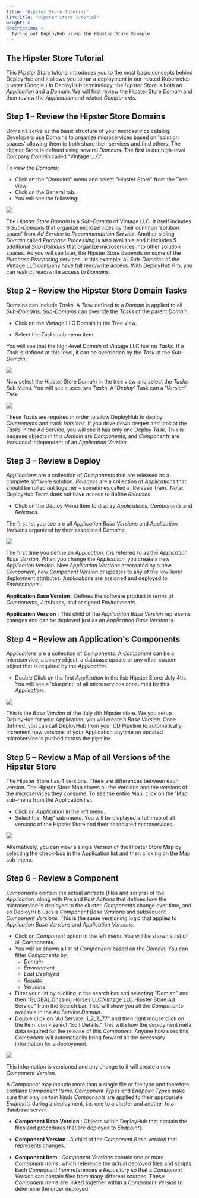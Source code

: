 ```yaml
---
title: "Hipster Store Tutorial"
linkTitle: "Hipster Store Tutorial"
weight: 6
description: >
  Tyring out DeployHub using the Hipster Store Example.
---
```


## The Hipster Store Tutorial

This _Hipster Store_ tutorial introduces you to the most basic concepts behind DeployHub and it allows you to run a deployment in our hosted Kubernetes cluster (Google.) In DeployHub terminology, the _Hipster Store_ is both an _Application_ and a _Domain_. We will first review the Hipster Store _Domain_ and then review the _Application_ and related _Components_.

## Step 1 – Review the Hipster Store Domains

Domains serve as the basic structure of your microservice catalog. Developers use Domains to organize microservices based on &#39;solution spaces&#39; allowing them to both share their services and find others. The Hipster Store is defined using several _Domains._ The first is our high-level Company _Domain_ called &quot;Vintage LLC&quot;.

To view the _Domains_:

- Click on the &quot;_Domains_&quot; menu and select &quot;Hipster Store&quot; from the Tree view.
- Click on the General tab.
- You will see the following:

![](RackMultipart20200511-4-zk9mjm_html_95ee7ac3d4043ec1.jpg)

The _Hipster Store Domain_ is a _Sub-Domain_ of Vintage LLC. It itself includes 6 _Sub-Domains_ that organize microservices by their common &#39;solution space&#39; from _Ad Service_ to _Recommendation Service_. Another sibling _Domain_ called _Purchase Processing_ is also available and it includes 5 additional _Sub-Domains_ that organize microservices into other solution spaces. As you will see later, the Hipster Store depends on some of the _Purchase Processing_ services. In this example, all _Sub-Domains_ of the Vintage LLC company have full read/write access. With DeployHub Pro, you can restrict read/write access to _Domains_.

## Step 2 – Review the Hipster Store Domain Tasks

Domains can include _Tasks_. A _Task_ defined to a _Domain_ is applied to all _Sub-Domains_. _Sub-Domains_ can override the _Tasks_ of the parent _Domain_.

- Click on the Vintage LLC Domain in the Tree view.

- Select the _Tasks_ sub menu item.

You will see that the high-level _Domain_ of Vintage LLC has no _Tasks_. If a _Task_ is defined at this level, it can be overridden by the _Task_ at the _Sub-Domain_.

![](RackMultipart20200511-4-zk9mjm_html_cf36f0f989b46e1c.jpg)

Now select the Hipster Store _Domain_ in the tree view and select the _Tasks_ Sub Menu. You will see it uses two _Tasks_. A &#39;_Deploy_&#39; Task can a &#39;_Version_&#39; Task.

![](RackMultipart20200511-4-zk9mjm_html_572bca86919cd2d1.jpg)

These _Tasks_ are required in order to allow DeployHub to deploy _Components_ and track _Versions_. If you drive down deeper and look at the _Tasks_ in the Ad Service, you will see it has only one Deploy _Task_. This is because objects in this _Domain_ are _Components_, and _Components_ are _Versioned_ independent of an _Application Version._

## Step 3 – Review a Deploy

_Applications_ are a collection of _Components_ that are released as a complete software solution. _Releases_ are a collection of _Applications_ that should be rolled out together – sometimes called a &#39;Release Train.&#39; Note: DeployHub Team does not have access to define _Releases_.

- Click on the Deploy Menu Item to display _Applications, Components_ and _Releases_.

The first list you see are all _Application Base Versions_ and _Application Versions_ organized by their associated _Domains_.

![](RackMultipart20200511-4-zk9mjm_html_9d3273742534c09b.jpg)

The first time you define an _Application,_ it is referred to as the _Application Base Version._ When you change the _Application_, you create a new _Application Version._ New _Application Versions_ arecreated by a new _Component_, new _Component Version_ or updates to any of the low-level deployment attributes. _Applications_ are assigned and deployed to _Environments._

**Application Base Version** : Defines the software product in terms of _Components_, _Attributes,_ and assigned _Environments_.

**Application Version** : This child of the _Application Base Version_ represents changes and can be deployed just as an _Application Base Version_ is.

## Step 4 – Review an Application&#39;s Components

_Applications_ are a collection of _Components_. A _Component_ can be a microservice, a binary object, a database update or any other custom object that is required by the _Application_.

- Double Click on the first _Application_ in the list: Hipster Store: July 4th. You will see a &#39;blueprint&#39; of all microservices consumed by this _Application_.

![](RackMultipart20200511-4-zk9mjm_html_ef8865ac82f85d43.jpg)

This is the _Base Version_ of the July 4th Hipster store. We you setup DeployHub for your Application, you will create a _Base Version_. Once defined, you can call DeployHub from your CD Pipeline to automatically increment new versions of your Application anytime an updated microservice is pushed across the pipeline.

## Step 5 – Review a Map of all Versions of the Hipster Store

The Hipster Store has 4 versions. There are differences between each version. The Hipster Store Map shows all the Versions and the versions of the microservices they consume. To see the entire Map, click on the &#39;Map&#39; sub-menu from the Application list.

- Click on _Application_ in the left menu.
- Select the &#39;Map&#39; sub-menu. You will be displayed a full map of all versions of the Hipster Store and their associated microservices.

![](RackMultipart20200511-4-zk9mjm_html_97d54cea8b8ad3aa.jpg)

Alternatively, you can view a single Version of the Hipster Store Map by selecting the check-box in the Application list and then clicking on the Map sub-menu.

## Step 6 – Review a Component

_Components_ contain the actual artifacts (files and scripts) of the _Application,_ along with Pre and Post _Actions_ that defines how the microservice is deployed to the cluster. _Components_ change over time, and so DeployHub uses a _Component Base Versions_ and subsequent _Component Versions._ This is the same versioning logic that applies to _Application Base Versions_ and _Application Versions._

- Click on _Component_ option in the left menu. You will be shown a list of all Components.
- You will be shown a list of _Components_ based on the _Domain_. You can filter _Components_ by:
  - _Domain_
  - _Environment_
  - _Last Deployed_
  - _Results_
  - _Versions_
- Filter your list by clicking in the search bar and selecting &quot;Domian&quot; and then &quot;GLOBAL.Chasing Horses LLC.Vintage LLC.Hipster Store.Ad Service&quot; from the Search bar. This will show you all the _Components_ available in the Ad Service _Domain_.
- Double click on &quot;Ad Service: 1\_2\_2\_77&quot; and then right mouse click on the Item Icon – select &quot;Edit Details.&quot; This will show the deployment meta data required for the release of this _Component_. Anyone how uses this _Component_ will automatically bring forward all the necessary information for a deployment.

![](RackMultipart20200511-4-zk9mjm_html_d751450dd4146972.jpg)

This information is versioned and any change to it will create a new _Component Version_.

A _Component_ may include more than a single file or file type and therefore contains _Component Items. Component Types_ and _Endpoint Types_ make sure that only certain kinds _Components_ are applied to their appropriate _Endpoints_ during a deployment, i.e. one to a cluster and another to a database server.

- **Component Base Version** : Objects within DeployHub that contain the files and procedures that are deployed to _Endpoints_.

- **Component Version** : A child of the _Component Base Version_ that represents changes.

- **Component Item** : _Component Versions_ contain one or more _Component Items_, which reference the actual deployed files and scripts. Each _Component Item_ references a _Repository_ so that a _Component Version_ can contain files from many different sources. These _Component Items_ are linked together within a _Component Version_ to determine the order deployed
